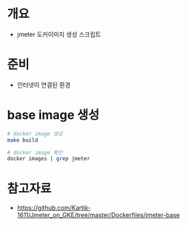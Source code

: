# 개요
* jmeter 도커이미지 생성 스크립트

# 준비
* 인터넷이 연결된 환경

# base image 생성
```bash
# docker image 생성
make build

# docker image 확인
docker images | grep jmeter
```

# 참고자료
* https://github.com/Kartik-1611/Jmeter_on_GKE/tree/master/Dockerfiles/jmeter-base